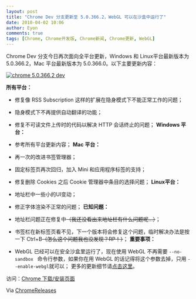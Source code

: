 ```yaml
---
layout: post
title: "Chrome Dev 分支更新至 5.0.366.2，WebGL 可以在沙盒中运行了"
date: 2010-04-02 10:06
author: Eyon
comments: true
tags: [Chrome, Chrome开发版, Chrome新闻, Chrome更新, WebGL]
---
```

Chrome Dev 分支今日再次面向全平台更新，Windows 和 Linux平台最新版本为 5.0.366.2，Mac 平台最新版本为 5.0.366.0。以下主要更新内容：

<a href="http://img.chromi.org/2010/04/chrome-5.0.366.2-dev.png">![](http://img.chromi.org/2010/04/chrome-5.0.366.2-dev.png "chrome 5.0.366.2 dev")</a>

**所有平台：**


*   修复像 RSS Subscription 这样的扩展在隐身模式下不能正常工作的问题；
*   隐身模式下不再提供自动翻译的功能；
*   修复不可读文件上传时的代码以解决 HTTP 会话终止的问题；
**Windows 平台：**


*   参考所有平台更新内容；
**Mac 平台：**


*   再一次的改进书签管理器；
*   固定标签页再次回归，加入 Mini 和应用程序标签的支持；
*   修复删除 Cookies 之后 Cookie 管理器中条目的选择问题；
**Linux平台：**


*   地址栏中一些小的UI变动；
*   修正字体渲染不正常的问题；
**已知问题：**


*   地址栏问题正在修复中<del datetime="2010-04-01T22:46:59+00:00">（我还没看出来地址栏有什么问题呢...）</del>；
*   书签栏在新标签页看不见，下一个版本将会修复这个问题，临时解决办法是按一下 Ctrl+B<del datetime="2010-04-01T22:46:59+00:00">（怎么这个问题我也没发现？RP！）</del>；
**重要事项：**


*   WebGL 已经可以在安全沙盒里运行了，现在使用 WebGL 不再需要 `--no-sandbox ` 命令行参数，如果你在用 WebGL 的话记得将这个参数去掉，只用 `--enable-webgl`就可以；
更多的更新细节请[点击这里](http://build.chromium.org/buildbot/perf/dashboard/ui/changelog.html?url=/trunk/src&range=43169:42309&mode=html)。

访问：[Chrome 下载/安装页面](http://www.chromi.org/chromedownload)

Via [ChromeReleases](http://googlechromereleases.blogspot.com/2010/04/dev-channel-update.html)
